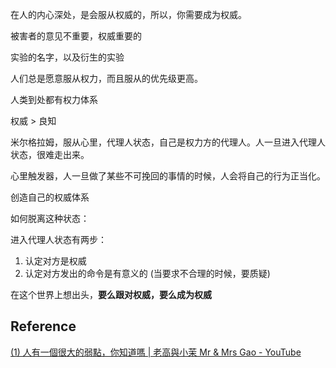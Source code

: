 在人的内心深处，是会服从权威的，所以，你需要成为权威。

被害者的意见不重要，权威重要的

实验的名字，以及衍生的实验

人们总是愿意服从权力，而且服从的优先级更高。

人类到处都有权力体系

权威 > 良知

米尔格拉姆，服从心里，代理人状态，自己是权力方的代理人。人一旦进入代理人状态，很难走出来。

心里触发器，人一旦做了某些不可挽回的事情的时候，人会将自己的行为正当化。

创造自己的权威体系

如何脱离这种状态：

进入代理人状态有两步：

1. 认定对方是权威
2. 认定对方发出的命令是有意义的 (当要求不合理的时候，要质疑)

在这个世界上想出头，**要么跟对权威，要么成为权威**

## Reference

[(1) 人有一個很大的弱點，你知道嗎 | 老高與小茉 Mr & Mrs Gao - YouTube](https://www.youtube.com/watch?v=WNJYh9TgN-Y)
